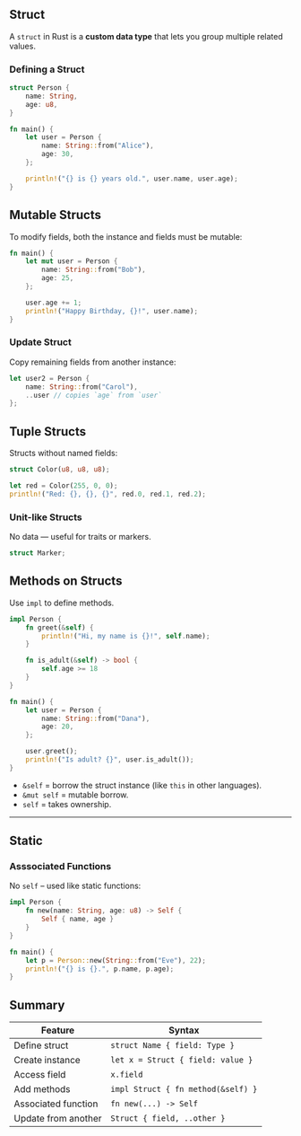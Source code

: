 

## Struct

A `struct` in Rust is a **custom data type** that lets you group multiple related values.


### Defining a Struct

```rust
struct Person {
    name: String,
    age: u8,
}

fn main() {
    let user = Person {
        name: String::from("Alice"),
        age: 30,
    };

    println!("{} is {} years old.", user.name, user.age);
}
```

## Mutable Structs

To modify fields, both the instance and fields must be mutable:

```rust
fn main() {
    let mut user = Person {
        name: String::from("Bob"),
        age: 25,
    };

    user.age += 1;
    println!("Happy Birthday, {}!", user.name);
}
```


### Update Struct

Copy remaining fields from another instance:

```rust
let user2 = Person {
    name: String::from("Carol"),
    ..user // copies `age` from `user`
};
```


## Tuple Structs

Structs without named fields:

```rust
struct Color(u8, u8, u8);

let red = Color(255, 0, 0);
println!("Red: {}, {}, {}", red.0, red.1, red.2);
```



### Unit-like Structs

No data — useful for traits or markers.

```rust
struct Marker;
```


## Methods on Structs

Use `impl` to define methods.

```rust
impl Person {
    fn greet(&self) {
        println!("Hi, my name is {}!", self.name);
    }

    fn is_adult(&self) -> bool {
        self.age >= 18
    }
}

fn main() {
    let user = Person {
        name: String::from("Dana"),
        age: 20,
    };

    user.greet();
    println!("Is adult? {}", user.is_adult());
}
```

* `&self` = borrow the struct instance (like `this` in other languages).
* `&mut self` = mutable borrow.
* `self` = takes ownership.

---

## Static 
### Asssociated Functions 
No `self` – used like static functions:

```rust
impl Person {
    fn new(name: String, age: u8) -> Self {
        Self { name, age }
    }
}

fn main() {
    let p = Person::new(String::from("Eve"), 22);
    println!("{} is {}.", p.name, p.age);
}
```


## Summary

| Feature             | Syntax                             |
| ------------------- | ---------------------------------- |
| Define struct       | `struct Name { field: Type }`      |
| Create instance     | `let x = Struct { field: value }`  |
| Access field        | `x.field`                          |
| Add methods         | `impl Struct { fn method(&self) }` |
| Associated function | `fn new(...) -> Self`              |
| Update from another | `Struct { field, ..other }`        |